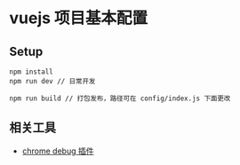 # vuejs 项目基本配置

## Setup

```shell
npm install
npm run dev // 日常开发

npm run build // 打包发布，路径可在 config/index.js 下面更改
```

## 相关工具
- [chrome debug 插件](https://chrome.google.com/webstore/detail/vuejs-devtools/nhdogjmejiglipccpnnnanhbledajbpd?utm_source=chrome-ntp-icon)
